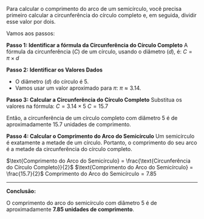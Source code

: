 Para calcular o comprimento do arco de um semicírculo, você precisa primeiro calcular a circunferência do círculo completo e, em seguida, dividir esse valor por dois.

Vamos aos passos:

**Passo 1: Identificar a fórmula da Circunferência do Círculo Completo**
A fórmula da circunferência ($C$) de um círculo, usando o diâmetro ($d$), é:
$C = \pi \times d$

**Passo 2: Identificar os Valores Dados**
* O diâmetro ($d$) do círculo é 5.
* Vamos usar um valor aproximado para $\pi$: $\pi \approx 3.14$.

**Passo 3: Calcular a Circunferência do Círculo Completo**
Substitua os valores na fórmula:
$C = 3.14 \times 5$
$C = 15.7$

Então, a circunferência de um círculo completo com diâmetro 5 é de aproximadamente 15.7 unidades de comprimento.

**Passo 4: Calcular o Comprimento do Arco do Semicírculo**
Um semicírculo é exatamente a metade de um círculo. Portanto, o comprimento do seu arco é a metade da circunferência do círculo completo.

$\text{Comprimento do Arco do Semicírculo} = \frac{\text{Circunferência do Círculo Completo}}{2}$
$\text{Comprimento do Arco do Semicírculo} = \frac{15.7}{2}$
$\text{Comprimento do Arco do Semicírculo} = 7.85$

---

**Conclusão:**

O comprimento do arco do semicírculo com diâmetro 5 é de aproximadamente **7.85 unidades de comprimento**.  